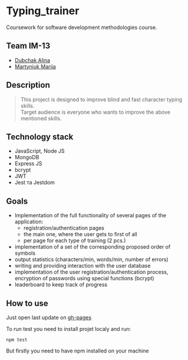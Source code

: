 # Typing_trainer
Coursework for software development methodologies course. 

## Team IM-13
- [Dubchak Alina](https://github.com/AlinaDubchak)
- [Martyniuk Mariia](https://github.com/mmarty12)

## Description
> This project is designed to improve blind and fast character typing skills.<br>
> Target audience is everyone who wants to improve the above mentioned skills.

## Technology stack
- JavaScript, Node JS
- MongoDB
- Express JS
- bcrypt
- JWT
- Jest та Jestdom

## Goals
- Implementation of the full functionality of several pages of the application:
    - registration/authentication pages
    - the main one, where the user gets to first of all
    - per page for each type of training (2 pcs.)
- implementation of a set of the corresponding proposed order of symbols
- output statistics (characters/min, words/min, number of errors)
- writing and providing interaction with the user database
- implementation of the user registration/authentication process, encryption of passwords using special functions (bcrypt)
- leaderboard to keep track of progress

## How to use
 Just open last update on [gh-pages](https://github.com/mmarty12/typing_trainer/deployments/activity_log?environment=github-pages)
 
 To run test you need to install projet localy and run:
 ```
npm test
```
But firstly you need to have npm installed on your machine
